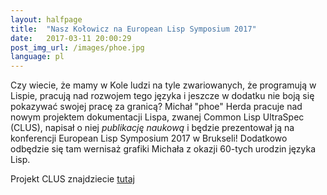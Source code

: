 ```yaml
---
layout: halfpage
title:  "Nasz Kołowicz na European Lisp Symposium 2017"
date:   2017-03-11 20:00:29
post_img_url: /images/phoe.jpg
language: pl
---
```

Czy wiecie, że mamy w Kole ludzi na tyle zwariowanych, że programują w Lispie, pracują nad rozwojem tego języka i jeszcze w dodatku nie boją się pokazywać swojej pracę za granicą? Michał "phoe" Herda pracuje nad nowym projektem dokumentacji Lispa, zwanej Common Lisp UltraSpec (CLUS), napisał o niej *publikację naukową* i będzie prezentował ją na konferencji European Lisp Symposium 2017 w Brukseli! Dodatkowo odbędzie się tam wernisaż grafiki Michała z okazji 60-tych urodzin języka Lisp.

Projekt CLUS znajdziecie [tutaj](http://phoe.tymoon.eu/clus/doku.php)